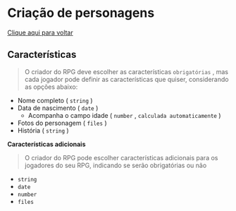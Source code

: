 # Criação de personagens

[Clique aqui para voltar](../../)

## Características

> O criador do RPG deve escolher as características `obrigatórias` , mas cada jogador pode definir as características que quiser, considerando as opções abaixo:

* Nome completo ( `string` )
* Data de nascimento ( `date` )
  + Acompanha o campo idade ( `number` , `calculada automaticamente` )
* Fotos do personagem ( `files` )
* História ( `string` )

**Características adicionais**

> O criador do RPG pode escolher características adicionais para os jogadores do seu RPG, indicando se serão obrigatórias ou não

* `string` 
* `date` 
* `number` 
* `files` 

